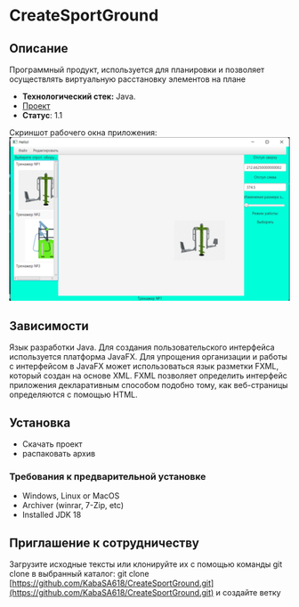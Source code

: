 # CreateSportGround
## Описание
Программный продукт, используется для планировки и позволяет осуществлять виртуальную расстановку элементов на плане
- **Технологический стек:** Java.
- [Проект](https://github.com/KabaSA618/CreateSportGround/releases/download/v1.0.0/Sport.zip)
- **Статус**: 1.1


Скриншот рабочего окна приложения: 
![Image alt](https://github.com/KabaSA618/CreateSportGround/blob/main/img/Screenshot.png)

## Зависимости
Язык разработки Java. 
Для создания пользовательского интерфейса используется платформа JavaFX. 
Для упрощения организации и работы с интерфейсом в JavaFX может использоваться язык разметки FXML, который создан на основе XML. FXML позволяет определить интерфейс приложения декларативным способом подобно тому, как веб-страницы определяются с помощью HTML.

## Установка
- Скачать проект
- распаковать архив
### Требования к предварительной установке
- Windows, Linux or MacOS
- Archiver (winrar, 7-Zip, etc)
- Installed JDK 18

## Приглашение к сотрудничеству
Загрузите исходные тексты или клонируйте их с помощью команды git clone в выбранный каталог: git clone [https://github.com/KabaSA618/CreateSportGround.git](https://github.com/KabaSA618/CreateSportGround.git) и создайте ветку
